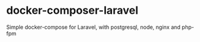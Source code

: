 # docker-composer-laravel

Simple docker-compose for Laravel, with postgresql, node, nginx and php-fpm